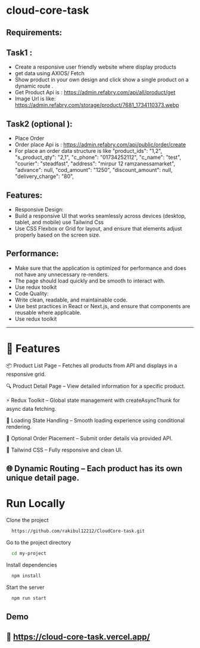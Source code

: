 
# cloud-core-task



## Requirements:
## Task1 :
- Create a responsive user friendly website where display products
- get data using AXIOS/ Fetch
- Show product in your own design and click show a single product on
a dynamic route .
- Get Product Api is : https://admin.refabry.com/api/all/product/get
- Image Url is like: https://admin.refabry.com/storage/product/7681_1734110373.webp

## Task2 (optional ):
- Place Order
- Order place Api is :
https://admin.refabry.com/api/public/order/create
- For place an order data structure is like
   "product_ids": "1,2",
   "s_product_qty": "2,1",
   "c_phone": "01734252112",
   "c_name": "test",
   "courier": "steadfast",
   "address": "mirpur 12 ramzanessamarket",
   "advance": null,
   "cod_amount": "1250",
   "discount_amount": null,
   "delivery_charge": "80",

## Features:

- Responsive Design:
- Build a responsive UI that works seamlessly across devices (desktop, tablet, and
mobile) use Tailwind Css
- Use CSS Flexbox or Grid for layout, and ensure that elements adjust properly
based on the screen size.

## Performance:
- Make sure that the application is optimized for performance and does not have
any unnecessary re-renders.
- The page should load quickly and be smooth to interact with.
- Use redux toolkit
- Code Quality:
- Write clean, readable, and maintainable code.
- Use best practices in React or Next.js, and ensure that components are reusable
where applicable.
- Use redux toolkit



---

# 🚀 Features
📦 Product List Page – Fetches all products from API and displays in a responsive grid.

🔍 Product Detail Page – View detailed information for a specific product.

⚡ Redux Toolkit – Global state management with createAsyncThunk for async data fetching.

🔄 Loading State Handling – Smooth loading experience using conditional rendering.

🧾 Optional Order Placement – Submit order details via provided API.

💅 Tailwind CSS – Fully responsive and clean UI.

🌐 Dynamic Routing – Each product has its own unique detail page.
---






# Run Locally

Clone the project

```bash
  https://github.com/rakibul12212/CloudCore-task.git
```

Go to the project directory

```bash
  cd my-project
```

Install dependencies

```bash
  npm install
```

Start the server

```bash
  npm run start
```


## Demo

## 🔗 https://cloud-core-task.vercel.app/

